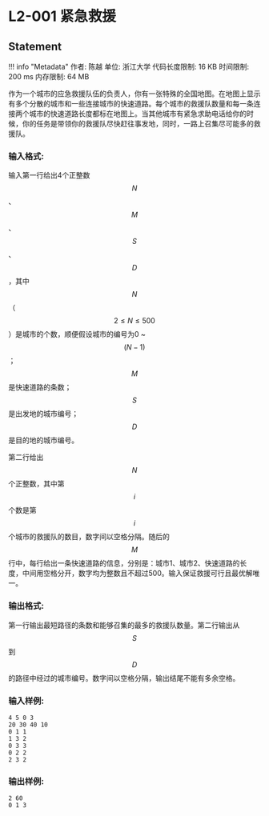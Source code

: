
# L2-001 紧急救援

## Statement

!!! info "Metadata"
    作者: 陈越
    单位: 浙江大学
    代码长度限制: 16 KB
    时间限制: 200 ms
    内存限制: 64 MB

作为一个城市的应急救援队伍的负责人，你有一张特殊的全国地图。在地图上显示有多个分散的城市和一些连接城市的快速道路。每个城市的救援队数量和每一条连接两个城市的快速道路长度都标在地图上。当其他城市有紧急求助电话给你的时候，你的任务是带领你的救援队尽快赶往事发地，同时，一路上召集尽可能多的救援队。

### 输入格式:

输入第一行给出4个正整数$$N$$、$$M$$、$$S$$、$$D$$，其中$$N$$（$$2\le N\le 500$$）是城市的个数，顺便假设城市的编号为0 ~ $$(N-1)$$；$$M$$是快速道路的条数；$$S$$是出发地的城市编号；$$D$$是目的地的城市编号。

第二行给出$$N$$个正整数，其中第$$i$$个数是第$$i$$个城市的救援队的数目，数字间以空格分隔。随后的$$M$$行中，每行给出一条快速道路的信息，分别是：城市1、城市2、快速道路的长度，中间用空格分开，数字均为整数且不超过500。输入保证救援可行且最优解唯一。

### 输出格式:

第一行输出最短路径的条数和能够召集的最多的救援队数量。第二行输出从$$S$$到$$D$$的路径中经过的城市编号。数字间以空格分隔，输出结尾不能有多余空格。

### 输入样例:
```plaintext
4 5 0 3
20 30 40 10
0 1 1
1 3 2
0 3 3
0 2 2
2 3 2
```

### 输出样例:
```plaintext
2 60
0 1 3
```

